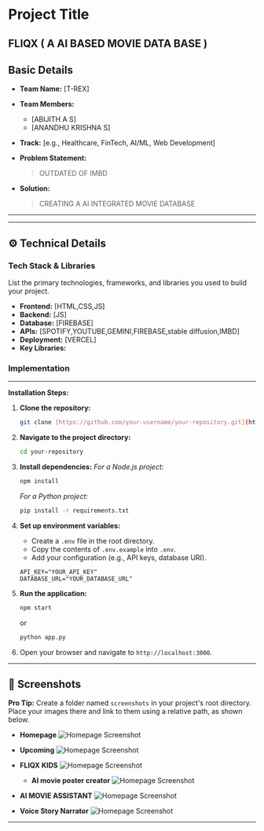 # Project Title
FLIQX  ( A AI BASED MOVIE DATA BASE )
---

## Basic Details

* **Team Name:** [T-REX]
* **Team Members:**
    * [ABIJITH A S]
    * [ANANDHU KRISHNA S]


* **Track:** [e.g., Healthcare, FinTech, AI/ML, Web Development]
* **Problem Statement:**
    > OUTDATED OF IMBD
* **Solution:**
    > CREATING A AI INTEGRATED MOVIE DATABASE

---



---

## ⚙️ Technical Details

### Tech Stack & Libraries

List the primary technologies, frameworks, and libraries you used to build your project.

* **Frontend:** [HTML,CSS,JS]
* **Backend:** [JS]
* **Database:** [FIREBASE]
* **APIs:** [SPOTIFY,YOUTUBE,GEMINI,FIREBASE,stable diffusion,IMBD]
* **Deployment:** [VERCEL]
* **Key Libraries:**
  

### Implementation


---


**Installation Steps:**

1.  **Clone the repository:**
    ```bash
    git clone [https://github.com/your-username/your-repository.git](https://github.com/your-username/your-repository.git)
    ```
2.  **Navigate to the project directory:**
    ```bash
    cd your-repository
    ```
3.  **Install dependencies:**
    *For a Node.js project:*
    ```bash
    npm install
    ```
    *For a Python project:*
    ```bash
    pip install -r requirements.txt
    ```
4.  **Set up environment variables:**
    * Create a `.env` file in the root directory.
    * Copy the contents of `.env.example` into `.env`.
    * Add your configuration (e.g., API keys, database URI).
    ```
    API_KEY="YOUR_API_KEY"
    DATABASE_URL="YOUR_DATABASE_URL"
    ```

5.  **Run the application:**
    ```bash
    npm start
    ```
    or
    ```bash
    python app.py
    ```
6.  Open your browser and navigate to `http://localhost:3000`.

---

## 📸 Screenshots

**Pro Tip:** Create a folder named `screenshots` in your project's root directory. Place your images there and link to them using a relative path, as shown below.

* **Homepage**
   ![Homepage Screenshot](https://dl.dropbox.com/scl/fi/5g13dx4nut3i0hgzforq7/Screenshot-2025-07-20-133550.png?rlkey=sdkqnp1qu4vvxypr1hujsprxq&st=0rnw40b0&dl=0)

* **Upcoming**
   ![Homepage Screenshot](https://dl.dropbox.com/scl/fi/g79fffkf1l35dkk81otqs/Screenshot-2025-07-20-133508.png?rlkey=assfeqt6zsiqsqbm612dz49lf&st=h1mnaptt&dl=0)
* **FLIQX KIDS**
   ![Homepage Screenshot](https://dl.dropbox.com/scl/fi/zuntwjeps1b6ao49hmppy/Screenshot-2025-07-20-133606.png?rlkey=f3k51r8nzpgz99dhbmkjav4ir&st=zlbk6843&dl=0)

  * **AI movie poster creator**
   ![Homepage Screenshot](https://www.dropbox.com/scl/fi/lg5cu5y95t801tq3z04zm/Screenshot-2025-07-20-133651.png?rlkey=q0nmb24gwd6kz9a9hfi9y8q7m&st=nx0ndhlq&dl=0)

* **AI MOVIE ASSISTANT**
   ![Homepage Screenshot](https://dl.dropbox.com/scl/fi/84rq8ow2acwywywrjxtvz/Screenshot-2025-07-20-133631.png?rlkey=y7coqdnihb121h8ju89licogw&st=z9wziifs&dl=0)

* **Voice Story Narrator**
   ![Homepage Screenshot](https://dl.dropbox.com/scl/fi/gfe07jzxdfk0r16yw5bat/Screenshot-2025-07-20-133718.png?rlkey=ih3474jssoyr02au50fnwwa3d&st=ek4m5p7i&dl=0)


---
